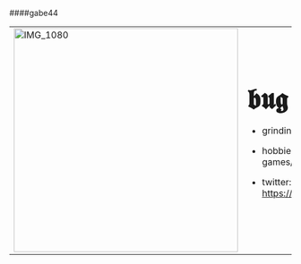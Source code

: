 ####gabe44</span>
<table>
  <tr>
    <td>
      <img src="https://i.pinimg.com/736x/0a/46/b5/0a46b5a6411bc4448dd56dc2e8ffc87e.jpg" alt="IMG_1080" width="400" height="400" />
    </td>
    <td>
                             
<strong style="font-size: 50px;">𝖇𝖚𝖌 𝖍𝖚𝖓𝖙𝖊𝖗</strong>  
- grinding for top 1 in htb <br>
- hobbies: games/animes/manga <br>
- twitter: https://twitter.com/gabesw44 <br>

    </td>
  </tr>
</table>
